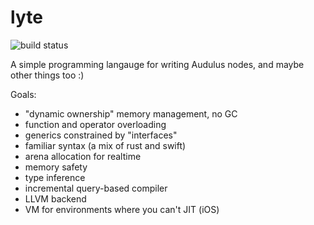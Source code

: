 # lyte

![build status](https://github.com/audulus/lyte/actions/workflows/rust.yml/badge.svg)

A simple programming langauge for writing Audulus nodes, and maybe other things too :)

Goals:

- "dynamic ownership" memory management, no GC
- function and operator overloading
- generics constrained by "interfaces"
- familiar syntax (a mix of rust and swift)
- arena allocation for realtime
- memory safety
- type inference
- incremental query-based compiler
- LLVM backend
- VM for environments where you can't JIT (iOS)
